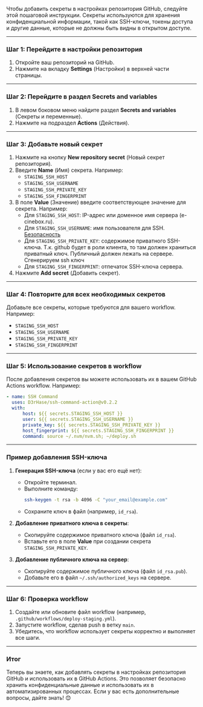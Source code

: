 Чтобы добавить секреты в настройках репозитория GitHub, следуйте этой пошаговой инструкции. Секреты используются для хранения конфиденциальной информации, такой как SSH-ключи, токены доступа и другие данные, которые не должны быть видны в открытом доступе.

---

### **Шаг 1: Перейдите в настройки репозитория**

1. Откройте ваш репозиторий на GitHub.
2. Нажмите на вкладку **Settings** (Настройки) в верхней части страницы.

---

### **Шаг 2: Перейдите в раздел Secrets and variables**

1. В левом боковом меню найдите раздел **Secrets and variables** (Секреты и переменные).
2. Нажмите на подраздел **Actions** (Действия).

---

### **Шаг 3: Добавьте новый секрет**

1. Нажмите на кнопку **New repository secret** (Новый секрет репозитория).
2. Введите **Name** (Имя) секрета. Например:
    - `STAGING_SSH_HOST`
    - `STAGING_SSH_USERNAME`
    - `STAGING_SSH_PRIVATE_KEY`
    - `STAGING_SSH_FINGERPRINT`
3. В поле **Value** (Значение) введите соответствующее значение для секрета. Например:
    - Для `STAGING_SSH_HOST`: IP-адрес или доменное имя сервера (e-cinebox.ru).
    - Для `STAGING_SSH_USERNAME`: имя пользователя для SSH. [Безопасность](./Секреты%20github%20actions%20-%20Безопасность.md)
    - Для `STAGING_SSH_PRIVATE_KEY`: содержимое приватного SSH-ключа.
      Т.к. github будет в роли клиента, то там должен храниться приватный ключ. Публичный должен лежать
      на сервере.
      Сгенерируем ssh ключ
    - Для `STAGING_SSH_FINGERPRINT`: отпечаток SSH-ключа сервера.
4. Нажмите **Add secret** (Добавить секрет).

---

### **Шаг 4: Повторите для всех необходимых секретов**

Добавьте все секреты, которые требуются для вашего workflow. Например:

- `STAGING_SSH_HOST`
- `STAGING_SSH_USERNAME`
- `STAGING_SSH_PRIVATE_KEY`
- `STAGING_SSH_FINGERPRINT`

---

### **Шаг 5: Использование секретов в workflow**

После добавления секретов вы можете использовать их в вашем GitHub Actions workflow. Например:

```yaml
- name: SSH Command
  uses: D3rHase/ssh-command-action@v0.2.2
  with:
      host: ${{ secrets.STAGING_SSH_HOST }}
      user: ${{ secrets.STAGING_SSH_USERNAME }}
      private_key: ${{ secrets.STAGING_SSH_PRIVATE_KEY }}
      host_fingerprint: ${{ secrets.STAGING_SSH_FINGERPRINT }}
      command: source ~/.nvm/nvm.sh; ~/deploy.sh
```

---

### **Пример добавления SSH-ключа**

1. **Генерация SSH-ключа** (если у вас его ещё нет):

    - Откройте терминал.
    - Выполните команду:
        ```bash
        ssh-keygen -t rsa -b 4096 -C "your_email@example.com"
        ```
    - Сохраните ключ в файл (например, `id_rsa`).

2. **Добавление приватного ключа в секреты**:

    - Скопируйте содержимое приватного ключа (файл `id_rsa`).
    - Вставьте его в поле **Value** при создании секрета `STAGING_SSH_PRIVATE_KEY`.

3. **Добавление публичного ключа на сервер**:
    - Скопируйте содержимое публичного ключа (файл `id_rsa.pub`).
    - Добавьте его в файл `~/.ssh/authorized_keys` на сервере.

---

### **Шаг 6: Проверка workflow**

1. Создайте или обновите файл workflow (например, `.github/workflows/deploy-staging.yml`).
2. Запустите workflow, сделав push в ветку `main`.
3. Убедитесь, что workflow использует секреты корректно и выполняет все шаги.

---

### **Итог**

Теперь вы знаете, как добавлять секреты в настройках репозитория GitHub и использовать их в GitHub Actions. Это позволяет безопасно хранить конфиденциальные данные и использовать их в автоматизированных процессах. Если у вас есть дополнительные вопросы, дайте знать! 😊

